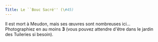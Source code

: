 ```yaml
---
Title: Le ``Bouc Sacré'' (\#45)
---
```


Il est mort à Meudon, mais ses œuvres sont nombreuses ici… Photographiez en au moins **3** (vous pouvez attendre d'être dans le jardin des Tuileries si besoin).
